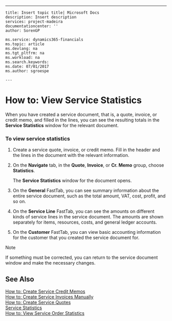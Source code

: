 ---
    title: Insert topic title| Microsoft Docs
    description: Insert description
    services: project-madeira
    documentationcenter: ''
    author: SorenGP

    ms.service: dynamics365-financials
    ms.topic: article
    ms.devlang: na
    ms.tgt_pltfrm: na
    ms.workload: na
    ms.search.keywords:
    ms.date: 07/01/2017
    ms.author: sgroespe

    ---
# How to: View Service Statistics
When you have created a service document, that is, a quote, invoice, or credit memo, and filled in the lines, you can see the resulting totals in the **Service Statistics** window for the relevant document.  
  
### To view service statistics  
  
1.  Create a service quote, invoice, or credit memo. Fill in the header and the lines in the document with the relevant information.  
  
2.  On the **Navigate** tab, in the **Quote**, **Invoice**, or **Cr. Memo** group, choose **Statistics**.  
  
     The **Service Statistics** window for the document opens.  
  
3.  On the **General** FastTab, you can see summary information about the entire service document, such as the total amount, VAT, cost, profit, and so on.  
  
4.  On the **Service Line** FastTab, you can see the amounts on different kinds of service lines in the service document. The amounts are shown separately for items, resources, costs, and general ledger accounts.  
  
5.  On the **Customer** FastTab, you can view basic accounting information for the customer that you created the service document for.  
  
> [!NOTE]  
>  If something must be corrected, you can return to the service document window and make the necessary changes.  
  
## See Also  
 [How to: Create Service Credit Memos](../how-to-create-service-credit-memos.md)   
 [How to: Create Service Invoices Manually](../how-to-create-service-invoices-manually.md)   
 [How to: Create Service Quotes](../how-to-create-service-quotes.md)   
 [Service Statistics](../service-statistics.md)   
 [How to: View Service Order Statistics](../how-to-view-service-order-statistics.md)